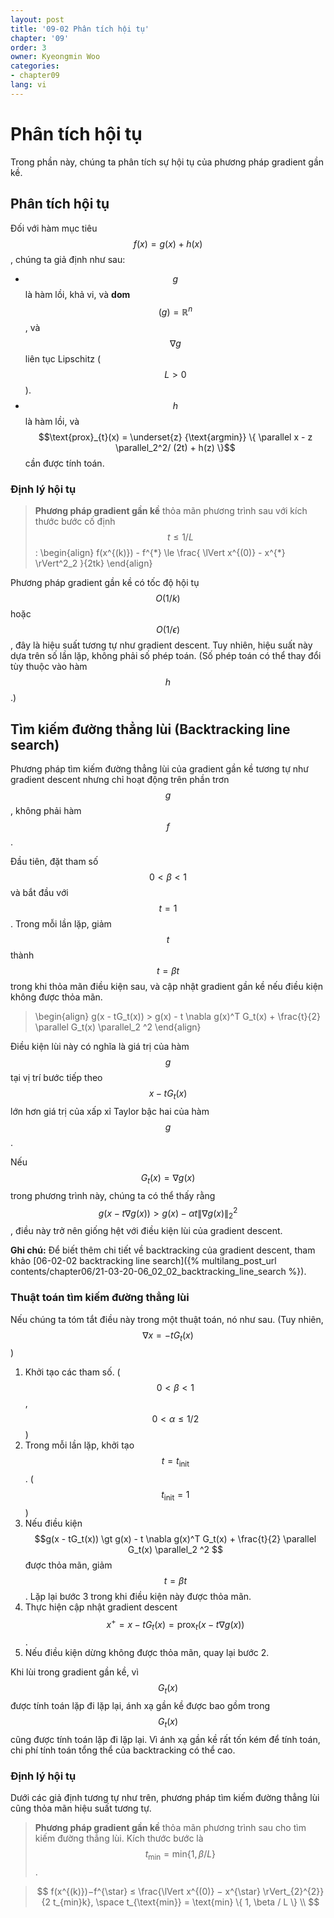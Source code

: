 ```yaml
---
layout: post
title: '09-02 Phân tích hội tụ'
chapter: '09'
order: 3
owner: Kyeongmin Woo
categories:
- chapter09
lang: vi
---
```

# Phân tích hội tụ
Trong phần này, chúng ta phân tích sự hội tụ của phương pháp gradient gần kề.

## Phân tích hội tụ
Đối với hàm mục tiêu $$f(x) = g(x) + h(x)$$, chúng ta giả định như sau:

* $$g$$ là hàm lồi, khả vi, và **dom**$$(g) = \mathbb{R}^n$$, và $$\nabla g$$ liên tục Lipschitz ($$L > 0$$).
* $$h$$ là hàm lồi, và $$\text{prox}_{t}(x) = \underset{z} {\text{argmin}} \{ \parallel x - z \parallel_2^2/ (2t) + h(z) \}$$ cần được tính toán.

### Định lý hội tụ
> **Phương pháp gradient gần kề** thỏa mãn phương trình sau với kích thước bước cố định $$t \le 1/L$$: 
>\begin{align}
f(x^{(k)}) - f^{\*} \le  \frac{ \lVert x^{(0)} - x^{\*} \rVert^2_2 }{2tk}
\end{align}

Phương pháp gradient gần kề có tốc độ hội tụ $$O(1/k)$$ hoặc $$O(1/\epsilon)$$, đây là hiệu suất tương tự như gradient descent. Tuy nhiên, hiệu suất này dựa trên số lần lặp, không phải số phép toán. (Số phép toán có thể thay đổi tùy thuộc vào hàm $$h$$.)

## Tìm kiếm đường thẳng lùi (Backtracking line search)
Phương pháp tìm kiếm đường thẳng lùi của gradient gần kề tương tự như gradient descent nhưng chỉ hoạt động trên phần trơn $$g$$, không phải hàm $$f$$.

Đầu tiên, đặt tham số $$0 < \beta < 1$$ và bắt đầu với $$t=1$$. Trong mỗi lần lặp, giảm $$t$$ thành $$t = \beta t$$ trong khi thỏa mãn điều kiện sau, và cập nhật gradient gần kề nếu điều kiện không được thỏa mãn.
> \begin{align}
g(x - tG_t(x)) > g(x) - t \nabla g(x)^T G_t(x) + \frac{t}{2} \parallel G_t(x) \parallel_2 ^2
\end{align}

Điều kiện lùi này có nghĩa là giá trị của hàm $$g$$ tại vị trí bước tiếp theo $$x - tG_t(x)$$ lớn hơn giá trị của xấp xỉ Taylor bậc hai của hàm $$g$$.

Nếu $$G_t(x) = \nabla g(x)$$ trong phương trình này, chúng ta có thể thấy rằng $$g(x - t \nabla g(x)) > g(x) - \alpha t \lVert \nabla g(x) \rVert_2^2 $$, điều này trở nên giống hệt với điều kiện lùi của gradient descent.

**Ghi chú:** Để biết thêm chi tiết về backtracking của gradient descent, tham khảo [06-02-02 backtracking line search]({% multilang_post_url contents/chapter06/21-03-20-06_02_02_backtracking_line_search %}).

### Thuật toán tìm kiếm đường thẳng lùi
Nếu chúng ta tóm tắt điều này trong một thuật toán, nó như sau. (Tuy nhiên, $$\nabla x = - t G_t(x)$$)

1. Khởi tạo các tham số. ($$0 \lt \beta \lt 1$$, $$0 \lt \alpha \le 1/2$$)
2. Trong mỗi lần lặp, khởi tạo $$t = t_{\text{init}}$$. ($$t_{\text{init}} = 1$$)
3. Nếu điều kiện $$g(x - tG_t(x)) \gt g(x) - t \nabla g(x)^T G_t(x) + \frac{t}{2} \parallel G_t(x) \parallel_2 ^2 $$ được thỏa mãn, giảm $$t = \beta t$$. Lặp lại bước 3 trong khi điều kiện này được thỏa mãn.
4. Thực hiện cập nhật gradient descent $$ x^+ = x - t G_t(x) = \text{prox}_t(x - t \nabla g(x))$$.
5. Nếu điều kiện dừng không được thỏa mãn, quay lại bước 2.

Khi lùi trong gradient gần kề, vì $$G_t(x)$$ được tính toán lặp đi lặp lại, ánh xạ gần kề được bao gồm trong $$G_t(x)$$ cũng được tính toán lặp đi lặp lại. Vì ánh xạ gần kề rất tốn kém để tính toán, chi phí tính toán tổng thể của backtracking có thể cao.

### Định lý hội tụ
Dưới các giả định tương tự như trên, phương pháp tìm kiếm đường thẳng lùi cũng thỏa mãn hiệu suất tương tự.

>**Phương pháp gradient gần kề** thỏa mãn phương trình sau cho tìm kiếm đường thẳng lùi. Kích thước bước là $$t_{\text{min}} = \text{min} \{1,\beta /L \}$$.

> $$
f(x^{(k)})−f^{\star} ≤ \frac{\lVert x^{(0)} − x^{\star} \rVert_{2}^{2}}{2 t_{min}k}, \space t_{\text{min}} = \text{min} \{ 1, \beta / L \} \\
$$

